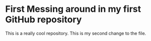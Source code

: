 # First Messing around in my first GitHub repository

This is a really cool repository. 
This is my second change to the file.
